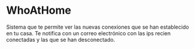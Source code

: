 # WhoAtHome 
Sistema que te permite ver las nuevas conexiones que se han establecido en tu casa. Te notifica con un correo electrónico con las ips recien conectadas y las que se han desconectado.